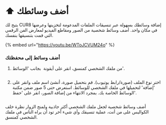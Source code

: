 # ⬆️ أضف وسائطك

يتيح لك CUR8 إضافة وسائطك بسهولة عبر تنسيقات الملفات المدعومة لتخزينها وعرضها في مكان واحد. أضف وسائط شخصية من الصور ومقاطع الفيديو لمعارض الفن الرقمي التي قمت بتنسيقها بنفسك.

{% embed url="https://youtu.be/WToJCVUM24o" %}

### أضف وسائط إلى محفظتك

1. من ملفك الشخصي كمنسق، انقر على أيقونة <img src="../.gitbook/assets/Screenshot 2024-07-09 at 14.25.39.png" alt="" data-size="line"> بجانب 'الوسائط'.

<figure><img src="../.gitbook/assets/Screenshot 2025-03-11 at 11.08.39.png" alt=""><figcaption></figcaption></figure>

2. اختر نوع الملف (صورة/رابط يوتيوب). قم بتحميل صورة، أنشئ اسم ملف وانقر على 'إضافة' لتحميلها في ملفك الشخصي للوسائط. استعرض حتى 5 صور ضمن مكتبة الوسائط الخاصة بك. بمجرد الانتهاء من إضافة الصور، انقر على 'حفظ'.

<figure><img src="../.gitbook/assets/Screenshot 2025-03-11 at 11.09.34.png" alt=""><figcaption></figcaption></figure>

أضف وسائط شخصية لجعل ملفك الشخصي أكثر جاذبية ولمنح الزوار نظرة خلف الكواليس على من أنت، عملية تنسيقك وأي شيء آخر تود أن يراه الناس في ملفك الشخصي كمنسق.